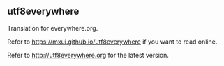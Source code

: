 ## utf8everywhere

Translation for everywhere.org.

Refer to https://mxui.github.io/utf8everywhere if you want to read online.

Refer to http://utf8everywhere.org for the latest version.
